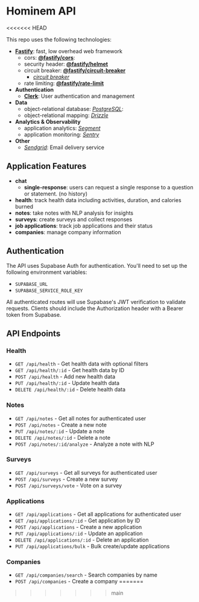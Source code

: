 # Hominem API
<<<<<<< HEAD

This repo uses the following technologies:

- [**Fastify**](https://www.fastify.io/): fast, low overhead web framework
  - cors: [**@fastify/cors**](https://www.npmjs.com/package/@fastify/cors): 
  - security header: [**@fastify/helmet**](https://www.npmjs.com/package/@fastify/helmet)
  - circuit breaker: [**@fastify/circuit-breaker**](https://www.npmjs.com/package/@fastify/circuit-breaker)
    - [_circuit breaker_](https://martinfowler.com/bliki/CircuitBreaker.html)
  - rate limiting: [**@fastify/rate-limit**](https://www.npmjs.com/package/@fastify/rate-limit)
- **Authentication**
  - [**Clerk**](https://clerk.com): User authentication and management
- **Data**
  - object-relational database: [*PostgreSQL*](https://www.postgresql.org/): 
  - object-relational mapping: [*Drizzle*](https://orm.drizzle.team)
- **Analytics & Observability**
  - application analytics: [*Segment*](https://segment.com/)
  - application monitoring: [*Sentry*](https://sentry.io/)
- **Other**
  - [*Sendgrid*](https://sendgrid.com/): Email delivery service


## Application Features
- **chat**
  - **single-response**: users can request a single response to a question or statement. (no history)
- **health**: track health data including activities, duration, and calories burned
- **notes**: take notes with NLP analysis for insights
- **surveys**: create surveys and collect responses
- **job applications**: track job applications and their status
- **companies**: manage company information

## Authentication
The API uses Supabase Auth for authentication. You'll need to set up the following environment variables:
- `SUPABASE_URL`
- `SUPABASE_SERVICE_ROLE_KEY`

All authenticated routes will use Supabase's JWT verification to validate requests. Clients should include the Authorization header with a Bearer token from Supabase.

## API Endpoints

### Health

- `GET /api/health` - Get health data with optional filters
- `GET /api/health/:id` - Get health data by ID
- `POST /api/health` - Add new health data
- `PUT /api/health/:id` - Update health data
- `DELETE /api/health/:id` - Delete health data

### Notes

- `GET /api/notes` - Get all notes for authenticated user
- `POST /api/notes` - Create a new note
- `PUT /api/notes/:id` - Update a note
- `DELETE /api/notes/:id` - Delete a note
- `POST /api/notes/:id/analyze` - Analyze a note with NLP

### Surveys

- `GET /api/surveys` - Get all surveys for authenticated user
- `POST /api/surveys` - Create a new survey
- `POST /api/surveys/vote` - Vote on a survey

### Applications

- `GET /api/applications` - Get all applications for authenticated user
- `GET /api/applications/:id` - Get application by ID
- `POST /api/applications` - Create a new application
- `PUT /api/applications/:id` - Update an application
- `DELETE /api/applications/:id` - Delete an application
- `PUT /api/applications/bulk` - Bulk create/update applications

### Companies

- `GET /api/companies/search` - Search companies by name
- `POST /api/companies` - Create a company
=======
>>>>>>> main
